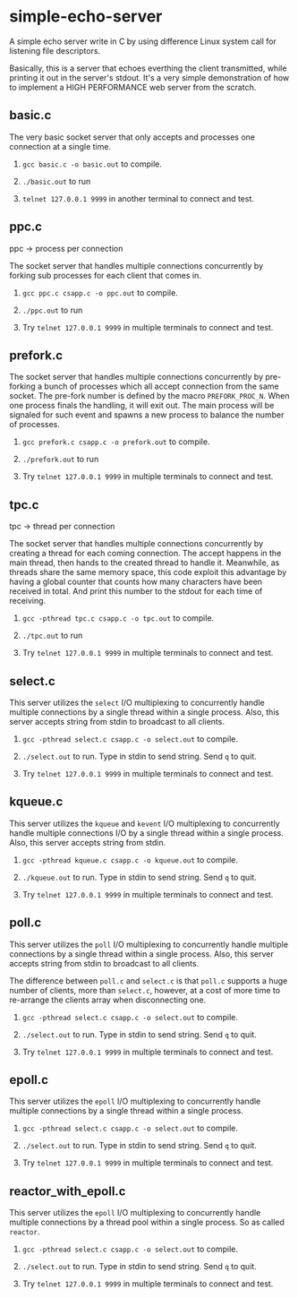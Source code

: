 # simple-echo-server

A simple echo server write in C by using difference Linux system call for listening file descriptors.

Basically, this is a server that echoes everthing the client transmitted, while printing it out in the server's stdout. It's a very simple demonstration of how to implement a HIGH PERFORMANCE web server from the scratch.

## basic.c

The very basic socket server that only accepts and processes one connection at a single time.

1) `gcc basic.c -o basic.out` to compile.

2) `./basic.out` to run

3) `telnet 127.0.0.1 9999` in another terminal to connect and test.

## ppc.c

ppc -> process per connection

The socket server that handles multiple connections concurrently by forking sub processes for each client that comes in.

1) `gcc ppc.c csapp.c -o ppc.out` to compile.

2) `./ppc.out` to run

3) Try `telnet 127.0.0.1 9999` in multiple terminals to connect and test.

## prefork.c

The socket server that handles multiple connections concurrently by pre-forking a bunch of processes which all accept connection from the same socket. The pre-fork number is defined by the macro `PREFORK_PROC_N`. When one process finals the handling, it will exit out. The main process will be signaled for such event and spawns a new process to balance the number of processes.

1) `gcc prefork.c csapp.c -o prefork.out` to compile.

2) `./prefork.out` to run

3) Try `telnet 127.0.0.1 9999` in multiple terminals to connect and test.

## tpc.c

tpc -> thread per connection

The socket server that handles multiple connections concurrently by creating a thread for each coming connection. The accept happens in the main thread, then hands to the created thread to handle it. Meanwhile, as threads share the same memory space, this code exploit this advantage by having a global counter that counts how many characters have been received in total. And print this number to the stdout for each time of receiving.

1) `gcc -pthread tpc.c csapp.c -o tpc.out` to compile.

2) `./tpc.out` to run

3) Try `telnet 127.0.0.1 9999` in multiple terminals to connect and test.

## select.c

This server utilizes the `select` I/O multiplexing to concurrently handle multiple connections by a single thread within a single process. Also, this server accepts string from stdin to broadcast to all clients.

1) `gcc -pthread select.c csapp.c -o select.out` to compile.

2) `./select.out` to run. Type in stdin to send string. Send `q` to quit.

3) Try `telnet 127.0.0.1 9999` in multiple terminals to connect and test.

## kqueue.c

This server utilizes the `kqueue` and `kevent` I/O multiplexing to concurrently handle multiple connections I/O by a single thread within a single process. Also, this server accepts string from stdin.

1) `gcc -pthread kqueue.c csapp.c -o kqueue.out` to compile.

2) `./kqueue.out` to run. Type in stdin to send string. Send `q` to quit.

3) Try `telnet 127.0.0.1 9999` in multiple terminals to connect and test.

## poll.c

This server utilizes the `poll` I/O multiplexing to concurrently handle multiple connections by a single thread within a single process. Also, this server accepts string from stdin to broadcast to all clients.

The difference between `poll.c` and `select.c` is that `poll.c` supports a huge number of clients, more than `select.c`, however, at a cost of more time to re-arrange the clients array when disconnecting one. 

1) `gcc -pthread select.c csapp.c -o select.out` to compile.

2) `./select.out` to run. Type in stdin to send string. Send `q` to quit.

3) Try `telnet 127.0.0.1 9999` in multiple terminals to connect and test.

## epoll.c

This server utilizes the `epoll` I/O multiplexing to concurrently handle multiple connections by a single thread within a single process.


1) `gcc -pthread select.c csapp.c -o select.out` to compile.

2) `./select.out` to run. Type in stdin to send string. Send `q` to quit.

3) Try `telnet 127.0.0.1 9999` in multiple terminals to connect and test.

## reactor_with_epoll.c

This server utilizes the `epoll` I/O multiplexing to concurrently handle multiple connections by a thread pool within a single process. So as called `reactor`.


1) `gcc -pthread select.c csapp.c -o select.out` to compile.

2) `./select.out` to run. Type in stdin to send string. Send `q` to quit.

3) Try `telnet 127.0.0.1 9999` in multiple terminals to connect and test.